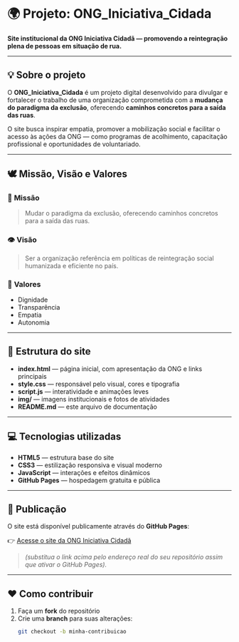# 🌍 Projeto: ONG_Iniciativa_Cidada

**Site institucional da ONG Iniciativa Cidadã — promovendo a reintegração plena de pessoas em situação de rua.**

---

## 💡 Sobre o projeto

O **ONG_Iniciativa_Cidada** é um projeto digital desenvolvido para divulgar e fortalecer o trabalho de uma organização comprometida com a **mudança do paradigma da exclusão**, oferecendo **caminhos concretos para a saída das ruas**.  

O site busca inspirar empatia, promover a mobilização social e facilitar o acesso às ações da ONG — como programas de acolhimento, capacitação profissional e oportunidades de voluntariado.

---

## 🕊️ Missão, Visão e Valores

### 🎯 **Missão**
> Mudar o paradigma da exclusão, oferecendo caminhos concretos para a saída das ruas.

### 👁️ **Visão**
> Ser a organização referência em políticas de reintegração social humanizada e eficiente no país.

### 💎 **Valores**
- Dignidade  
- Transparência  
- Empatia  
- Autonomia

---

## 🧱 Estrutura do site

- **index.html** — página inicial, com apresentação da ONG e links principais  
- **style.css** — responsável pelo visual, cores e tipografia  
- **script.js** — interatividade e animações leves  
- **img/** — imagens institucionais e fotos de atividades  
- **README.md** — este arquivo de documentação  

---

## 💻 Tecnologias utilizadas

- **HTML5** — estrutura base do site  
- **CSS3** — estilização responsiva e visual moderno  
- **JavaScript** — interações e efeitos dinâmicos  
- **GitHub Pages** — hospedagem gratuita e pública  

---

## 🚀 Publicação

O site está disponível publicamente através do **GitHub Pages**:

👉 [Acesse o site da ONG Iniciativa Cidadã](https://seuusuario.github.io/ONG_Iniciativa_Cidada/)

> *(substitua o link acima pelo endereço real do seu repositório assim que ativar o GitHub Pages).*

---

## ❤️ Como contribuir

1. Faça um **fork** do repositório  
2. Crie uma **branch** para suas alterações:
   ```bash
   git checkout -b minha-contribuicao
